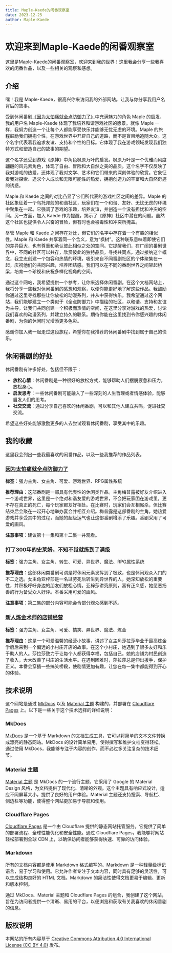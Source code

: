 ```yaml
---
title: Maple-Kaede的闲番观察室
date: 2023-12-25
author: Maple-Kaede
---
```


# 欢迎来到Maple-Kaede的闲番观察室

这里是Maple-Kaede的闲番观察室，欢迎来到我的世界！这里我会分享一些我喜欢的闲番作品，以及一些相关的观察和感想。

## 介绍

嘿！我是 Maple-Kaede，很高兴你来访问我的外部网站。让我与你分享我用户名背后的故事。

受到休闲番剧[《因为太怕痛就全点防御力了》](番剧分析/《全点防御力》观后感.md)中充满魅力的角色 Maple 的启发，我的用户名 Maple-Kaede 体现了我培养和谐游戏社区的愿景。就像 Maple 一样，我努力创造一个让每个人都能享受快乐并能够无忧无虑的环境。Maple 的旅程鼓励我们拥抱个性，在游戏世界中开辟自己的道路，而不是盲目地追随大众。这个名字代表着我追求友谊、支持和个性的目标。它体现了我在游戏领域发现我们独特方式和塑造自己的故事的期望。

这个名字还受到游戏《原神》中角色枫原万叶的启发。枫原万叶是一个优雅而风度翩翩的风元素角色，体现了自由、冒险和大自然之美的品质。这个名字不仅反映了我对游戏的热爱，还体现了我对文学、艺术和它们带来的深刻体验的欣赏。它象征着我对探索、追求个人成长和无限可能性的热爱，拥抱创造力的丰富和大自然奇迹的诱惑。

Maple 和 Kaede 之间的对比凸显了它们所代表的游戏社区之间的差异。Maple 的社区象征着一个乌托邦般的和谐社区，玩家们在一个和谐、友好、无忧无虑的环境中聚集在一起。它强调了游戏的乐趣，培养友谊，并创造一个没有担忧和冲突的空间。另一方面，加入 Kaede 作为提醒，揭示了《原神》社区中潜在的问题。虽然这个社区也提供令人兴奋的冒险，但有时也会被毒性和冲突所掩盖。

尽管 Maple 和 Kaede 之间存在对比，但它们的名字中存在着一个有趣的相似性。Maple 和 Kaede 共享着同一个含义，意为“枫树”。这种联系意味着即使它们的差异巨大，也有尊重和承认彼此相似之处的空间。它提醒我们，在广阔的番剧世界中，不同的社区可以共存，欣赏彼此的独特品质，寻找共同点。通过接纳这个概念，我立志创建一个包容和热情的环境，吸引来自不同番剧社区的个体聚集在一起，庆祝他们的共同兴趣，培养团结感。我们可以在不同的番剧世界之间架起桥梁，培育一个珍视和庆祝多样化视角的空间。

通过这个网站，我希望提供一个参考，让你来选择休闲番剧。在这个文档网站上，我将分享一些我对休闲番剧的感想和观察，以便你能更好地了解这些作品。我鼓励你通过这里寻找那些让你放松的动漫系列，并从中获得快乐。我希望通过这个网站，我们能够建立一个类似于《全点防御力》中描绘的社区，以和谐、支持和友谊为主导。让我们共同创建一个积极而热情的空间，在这里分享对游戏的热爱，讨论我们喜欢的动漫系列，并建立持久的联系。期待你能在这里找到令你感兴趣的休闲番剧，为你的休闲时光增添更多色彩。

感谢你加入我一起走过这段旅程，希望你在我推荐的休闲番剧中找到属于自己的快乐。

## 休闲番剧的好处

休闲番剧有许多好处，包括但不限于：

- **放松心情**：休闲番剧是一种很好的放松方式，能够帮助人们摆脱疲惫和压力，放松身心。
- **启发思考**：一些休闲番剧可能融入了一些深刻的人生哲理或者情感体验，能够启发人们的思考。
- **社交交流**：通过分享自己喜欢的休闲番剧，可以和其他人建立共鸣，促进社交交流。

希望这些好处能够激励更多的人去尝试观看休闲番剧，享受其中的乐趣。

## 我的收藏

这里我会列出一些我最喜欢的闲番作品，以及一些我推荐的作品列表。

### [**因为太怕痛就全点防御力了**](番剧分析/《全点防御力》观后感.md)

**标签**：强力主角、女主角、可爱、游戏世界、RPG属性系统

**推荐理由**：这部番剧是一部具有代表性的休闲类作品。主角梅普露被好友介绍进入一个游戏世界，这里是一个绝对和谐友爱的游戏世界，不会把玩家困在游戏里，更不存在真正的死亡，每个玩家都友好相处。在比赛时，玩家们会互相厮杀，但比赛结束后会聚在一起开心地举办宴会并相互介绍。梅普露是这部番剧的主角，她热爱游戏并享受其中的过程，而她的超级运气也让这部番剧增添了乐趣。番剧采用了可爱的画风。

**注意事项**：建议第十一集和第十二集一并观看。

### [**打了300年的史莱姆，不知不觉就练到了满级**](番剧分析/《打了三百年史莱姆》观后感.md)

**标签**：强力主角、女主角、转生、可爱、异世界、魔法、RPG属性系统

**推荐理由**：这部休闲类番剧可谓是将休闲元素发挥到了极致，也是休闲观众入门的不二之选。女主角亚梓莎是一名过劳死后转生到异世界的人，她深知放松的重要性，并积极呼吁身边的朋友们放松心情。亚梓莎讲究原则，富有正义感，她惩恶扬善的行为备受众人好评。本番采用可爱的画风。

**注意事项**：第二集的部分内容可能会令部分观众感到不适。

### [**新人炼金术师的店铺经营**](番剧分析/《新人炼金术师的店铺经营》观后感.md)

**标签**：强力主角、女主角、可爱、搞笑、异世界、魔法、炼金

**推荐理由**：这是一个可爱温馨的经营小故事，讲述了女主角莎拉莎毕业于最高炼金学府后来到一个偏远的小村庄开店的故事。在这个小村庄，她遇到了很多友好和乐于助人的人。莎拉莎致力于让每个人都获得幸福，包括自己。她的店铺为村民创造了收入，大大改善了村庄的生活水平。在遇到困难时，莎拉莎总是伸出援手，保护正义。本番会穿插一些搞笑桥段，使剧情更加有趣，让您在每一集中都能得到开心的体验。

## 技术说明

这个网站是通过 [MkDocs](https://www.mkdocs.org/) 以及 [Material 主题](https://squidfunk.github.io/mkdocs-material/) 构建的，并部署在 [Cloudflare Pages](https://pages.cloudflare.com/) 上。以下是一些关于这个技术选择的详细说明：

### MkDocs

[MkDocs](https://www.mkdocs.org/) 是一个基于 Markdown 的文档生成工具，它可以将简单的文本文件转换成漂亮的静态网站。MkDocs 的设计简单易用，使得撰写和维护文档变得轻松。通过使用 MkDocs，我能够专注于内容的创作，而不必过多关注复杂的技术细节。

### Material 主题

[Material 主题](https://squidfunk.github.io/mkdocs-material/) 是 MkDocs 的一个流行主题，它采用了 Google 的 Material Design 风格，为文档提供了现代化、清晰的外观。这个主题具有响应式设计，适应不同屏幕大小，提供了良好的用户体验。Material 主题还支持搜索、导航栏、侧边栏等功能，使得整个网站更加易于导航和使用。

### Cloudflare Pages

[Cloudflare Pages](https://pages.cloudflare.com/) 是一个由 Cloudflare 提供的静态网站托管服务。它提供了简单的部署流程、全球性能优化和安全性能。通过 Cloudflare Pages，我能够将网站轻松部署到全球 CDN 上，以确保访问者能够获得快速、可靠的访问体验。

### Markdown

所有的文档内容都是使用 Markdown 格式编写的。Markdown 是一种轻量级标记语言，易于学习和使用。它允许作者专注于文本内容，同时具有足够的灵活性，可以生成结构良好的 HTML 文档。Markdown 的简洁性使得文档更易于编辑、更新和版本控制。

通过 MkDocs、Material 主题和 Cloudflare Pages 的组合，我创建了这个网站，旨在为访问者提供一个清晰、易用的平台，以便浏览和获取有关我喜欢的休闲番剧的信息。

## 版权说明

本网站的所有内容基于 [Creative Commons Attribution 4.0 International License (CC BY 4.0)](https://creativecommons.org/licenses/by/4.0/) 发布。